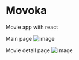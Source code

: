 # Movoka
Movie app with react

Main page
![image](https://user-images.githubusercontent.com/18525366/172424892-eee7235a-7323-4bd6-ad72-e063f348bd1f.png)

Movie detail page
![image](https://user-images.githubusercontent.com/18525366/172425332-de4c6b3d-8394-4067-9273-c1c326d1b632.png)
